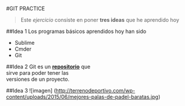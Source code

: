 #GIT PRACTICE

>Este *ejercicio* consiste en poner **tres ideas** que he aprendido hoy

##Idea 1
Los programas básicos aprendidos hoy han sido

* Sublime
* Cmder
* Git

##Idea 2
Git es un [**repositorio**](https://es.wikipedia.org/wiki/Repositorio) que  
sirve para poder tener las  
versiones de un proyecto.

##Idea 3
![imagen] (http://terrenodeportivo.com/wp-content/uploads/2015/06/mejores-palas-de-padel-baratas.jpg)